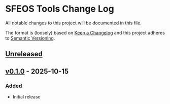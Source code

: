 # SFEOS Tools Change Log

All notable changes to this project will be documented in this file.

The format is (loosely) based on [Keep a Changelog](http://keepachangelog.com/) and this project adheres to [Semantic Versioning](http://semver.org/).

## [Unreleased]

## [v0.1.0] - 2025-10-15

### Added

- Initial release

[Unreleased]: https://github.com/healy-hyperspatial/sfeos-tools/compare/v0.1.0..main
[v0.1.0]: https://github.com/healy-hyperspatial/sfeos-tools/releases/tag/v0.1.0
